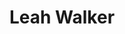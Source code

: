 ---
# Name
title: Leah Walker
# Name of the folder
authors:
- leah-walker
superuser: false
bio: Psychology with Neuroscience BSc student at Sussex hoping to do a D.Clin.Psych and eventually become a Neuropsychologist studying brain degeneration, but not sure on the specific area yet. I am also interested in studying addictions, why they develop especially with non-addictive substances and behaviours, and the long term consequences.
role: Final year student<sub><sup><br>University of Sussex</sup></sub>
interests:
- Clinical psychology (addictions, personality traits and disorders - the WHAT and WHY)
- Neuroscience (structure and function of the brain and nervous system - the HOW)
- Studying Alzheimers disease and MND
- Sewing
education:
  courses:
  - course: BSc, Psychology with Neuroscience, with a foundation year
    institution: University of Sussex
    year: 2020 - present
social:
- icon: envelope
  icon_pack: fas
  link: lw469@sussex.ac.uk
- icon: github
  icon_pack: fab
  link: https://github.com/LeahLamont
user_groups:
- Final Year Students
---
